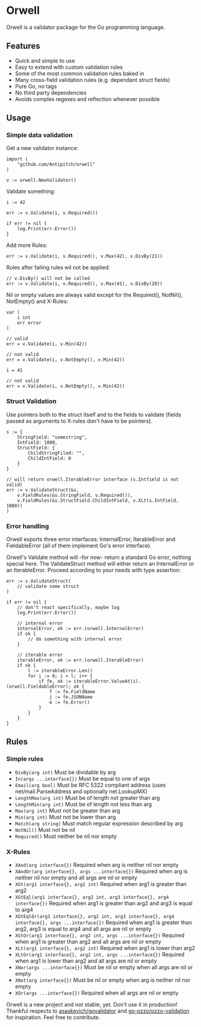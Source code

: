 # Orwell
Orwell is a validator package for the Go programming language.

## Features
- Quick and simple to use
- Easy to extend with custom validation rules
- Some of the most common validation rules baked in
- Many cross-field validation rules (e.g. dependant struct fields)
- Pure Go, no tags
- No third party dependencies
- Avoids complex regexes and reflection whenever possible


## Usage
### Simple data validation
Get a new validator instance:
````
import (
	"github.com/Antipitch/orwell"
)

v := orwell.NewValidator()
````

Validate something:
````
i := 42

err := v.Validate(i, v.Required())

if err != nil {
    log.Print(err.Error())
}
````

Add more Rules:
````
err := v.Validate(i, v.Required(), v.Max(42), v.DivBy(21))
````

Rules after failing rules wil not be applied:
````
// v.DivBy() will not be called
err := v.Validate(i, v.Required(), v.Max(41), v.DivBy(20))
````

Nil or empty values are always valid except for the Required(), NotNil(), NotEmpty() and X-Rules:
````
var (
    i int
    err error
)

// valid
err = v.Validate(i, v.Min(42))

// not valid
err = v.Validate(i, v.NotEmpty(), v.Min(42))

i = 41

// not valid
err = v.Validate(i, v.NotEmpty(), v.Min(42))
````

### Struct Validation
Use pointers both to the struct itself and to the fields to validate (fields passed as arguments to X-rules don't have to be pointers).
````
s := {
    StringField: "somestring",
    IntField: 1000,
    StructField: {
        ChildStringFiled: "",
        ChildIntField: 0
    } 
}

// will return orwell.IterableError interface (s.Intfield is not valid)
err := v.ValidateStruct(&s,
    v.FieldRules(&s.StringField, v.Required()),
    v.FieldRules(&s.StructField.ChildIntField, v.XLt(s.IntField, 1000))
)
````
### Error handling
Orwell exports three error interfaces: InternalError, IterableError and FieldableError (all of them implement Go's error interface).

Orwell's Validate method will -for now- return a standard Go error, nothing special here. The ValidateStruct method will either return an InternalError or an IterableError. Proceed according to your needs with type assertion:
````
err := v.ValidateStruct(
    // validate some struct
)

if err != nil {
    // don't react specifically, maybe log
    log.Print(err.Error())

    // internal error
    internalError, ok := err.(orwell.InternalError)
    if ok {
        // do something with internal error
    }

    // iterable error
    iterableError, ok := err.(orwell.IterableError)
    if ok {
        l := iterableError.Len()
        for i := 0; i < l; i++ {
            if fe, ok := iterableError.ValueAt(i).(orwell.FieldableError); ok {
                f := fe.FieldName
                j := fe.JSONName
                e := fe.Error()
            }
        }
    }
}
````

## Rules
### Simple rules
- `DivBy(arg int)` Must be dividable by arg
- `In(args ...interface{})` Must be equal to one of args
- `Email(arg bool)` Must be RFC 5322 compliant address (uses net/mail.ParseAddress and optionally net.LookupMX)
- `LengthMax(arg int)` Must be of length not greater than arg
- `LengthMin(arg int)` Must be of length not less than arg
- `Max(arg int)` Must not be greater than arg
- `Min(arg int)` Must not be lower than arg
- `Match(arg string)` Must match regular expression described by arg
- `NotNil()` Must not be nil
- `Required()` Must neither be nil nor empty
### X-Rules
- `XAnd(arg interface{})` Required when arg is neither nil nor empty
- `XAndOr(arg interface{}, args ...interface{})` Required when arg is neither nil nor empty and all args are nil or empty
- `XGt(arg1 interface{}, arg2 int)` Required when arg1 is greater than arg2
- `XGtEql(arg1 interface{}, arg2 int, arg3 interface{}, arg4 interface{})` Required when arg1 is greater than arg2 and arg3 is equal to arg4
- `XGtEqlOr(arg1 interface{}, arg2 int, arg3 interface{}, arg4 interface{}, args ...interface{})` Required when arg1 is greater than arg2, arg3 is equal to arg4 and all args are nil or empty
- `XGtOr(arg1 interface{}, arg2 int, args ...interface{})` Required when arg1 is greater than arg2 and all args are nil or empty
- `XLt(arg1 interface{}, arg2 int)` Required when arg1 is lower than arg2
- `XLtOr(arg1 interface{}, arg2 int, args ...interface{})` Required when arg1 is lower than arg2 and all args are nil or empty
- `XNor(args ...interface{})` Must be nil or empty when all args are nil or empty
- `XNot(arg interface{})` Must be nil or empty when arg is neither nil nor empty
- `XOr(args ...interface{})` Required when all args are nil or empty

Orwell is a new project and not stable, yet. Don't use it in production! Thankful respects to [asaskevich/govalidator](https://github.com/asaskevich/govalidator) and [go-ozzo/ozzo-validation](https://github.com/go-ozzo/ozzo-validation) for inspiration. Feel free to contribute.

